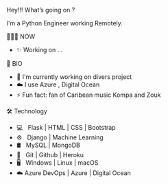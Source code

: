 Hey!!! What’s going on ?

I'm a Python Engineer working Remotely.

🏄🏿‍♂️ NOW
* ✨ Working on ...

🧬 BIO
* 🏢 I'm currently  working on divers project  
* ☁️ I use Azure , Digital Ocean
* ⚡️ Fun fact: fan of Caribean music Kompa and Zouk

🛠 Technology
* 💻   Flask | HTML | CSS | Bootstrap
* ⚙️   Django | Machine Learning
* 🛢   MySQL | MongoDB 
* 🔧   Git | Github | Heroku
* 🖥   Windows | Linux | macOS
* ☁️   Azure DevOps | Azure | Digital Ocean         
